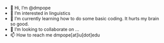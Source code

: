 - 👋 Hi, I’m @dmpope
- 👀 I’m interested in linguistics
- 🌱 I’m currently learning how to do some basic coding. It hurts my brain so good.
- 💞️ I’m looking to collaborate on ...
- 📫 How to reach me dmpope[at]iu[dot]edu

<!---
dmpope/dmpope is a ✨ special ✨ repository because its `README.md` (this file) appears on your GitHub profile.
You can click the Preview link to take a look at your changes.
--->
